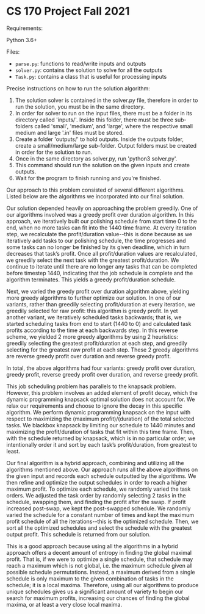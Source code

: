 # CS 170 Project Fall 2021

Requirements:

Python 3.6+

Files:
- `parse.py`: functions to read/write inputs and outputs
- `solver.py`: contains the solution to solve for all the outputs
- `Task.py`: contains a class that is useful for processing inputs

Precise instructions on how to run the solution algorithm:
1. The solution solver is contained in the solver.py file, therefore
in order to run the solution, you must be in the same directory.
2. In order for solver to run on the input files, there must be a folder
in its directory called 'inputs/'. Inside this folder, there must be
three sub-folders called 'small', 'medium', and 'large', where the respective
small medium and large '.in' files must be stored.
3. Create a folder 'outputs/' to hold outputs. Inside the outputs folder,
create a small/medium/large sub-folder. Output folders must be created in
order for the solution to run.
4. Once in the same directory as solver.py, run 'python3 solver.py'.
5. This command should run the solution on the given inputs and create outputs.
6. Wait for the program to finish running and you're finished.


Our approach to this problem consisted of several different algorithms. Listed below are the algorithms we incorporated into our final solution.

Our solution depended heavily on approaching the problem greedily. One of our algorithms involved was a greedy profit over duration algorithm. In this approach, we iteratively built our polishing schedule from start time 0 to the end, when no more tasks can fit into the 1440 time frame.  At every iteration step, we recalculate the profit/duration value--this is done because as we iteratively add tasks to our polishing schedule, the time progresses and some tasks can no longer be finished by its given deadline, which in turn decreases that task’s profit. Once all profit/duration values are recalculated, we greedily select the next task with the greatest profit/duration. We continue to iterate until there are no longer any tasks that can be completed before timestep 1440, indicating that the job schedule is complete and the algorithm terminates. This yields a greedy profit/duration schedule.

Next, we varied the greedy profit over duration algorithm above, yielding more greedy algorithms to further optimize our solution. In one of our variants, rather than greedily selecting profit/duration at every iteration, we greedily selected for raw profit: this algorithm is greedy profit. In yet another variant, we iteratively scheduled tasks backwards; that is, we started scheduling tasks from end to start (1440 to 0) and calculated task profits according to the time at each backwards step. In this reverse scheme, we yielded 2 more greedy algorithms by using 2 heuristics: greedily selecting the greatest profit/duration at each step, and greedily selecting for the greatest raw profit at each step. These 2 greedy algorithms are reverse greedy profit over duration and reverse greedy profit.

In total, the above algorithms had four variants: greedy profit over duration, greedy profit, reverse greedy profit over duration, and  reverse greedy profit.

This job scheduling problem has parallels to the knapsack problem. However, this problem involves an added element of profit decay, which the dynamic programming knapsack optimal solution does not account for. We relax our requirements and choose to ignore the decay in this specific algorithm. We perform dynamic programming knapsack on the input with respect to maximizing the (maximum profit)/(duration) of the total selected tasks. We blackbox knapsack by limiting our schedule to 1440 minutes and maximizing the profit/duration of tasks that fit within this time frame. Then, with the schedule returned by knapsack, which is in no particular order, we intentionally order it and sort by each task’s profit/duration, from greatest to least. 

Our final algorithm is a hybrid approach, combining and utilizing all the algorithms mentioned above. Our approach runs all the above algorithms on the given input and records each schedule outputted by the algorithms. We then refine and optimize the output schedules in order to reach a higher maximum profit. To optimize each schedule, we randomly varied the task orders. We adjusted the task order by randomly selecting 2 tasks in the schedule, swapping them, and finding the profit after the swap. If profit increased post-swap, we kept the post-swapped schedule. We randomly varied the schedule for a constant number of times and kept the maximum profit schedule of all the iterations--this is the optimized schedule. Then, we sort all the optimized schedules and select the schedule with the greatest output profit. This schedule is returned from our solution.

This is a good approach because using all the algorithms in a hybrid approach offers a decent amount of entropy in finding the global maximal profit. That is, if we were to optimize a single schedule, that schedule may reach a maximum which is not global, i.e. the maximum schedule given all possible schedule permutations. Instead, a maximum derived from a single schedule is only maximum to the given combination of tasks in the schedule; it is a local maxima. Therefore, using all our algorithms to produce unique schedules gives us a significant amount of variety to begin our search for maximum profits, increasing our chances of finding the global maxima, or at least a very close local maxima.
